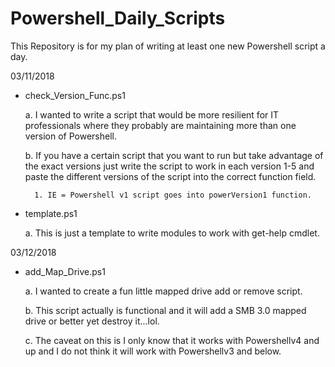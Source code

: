 # Powershell_Daily_Scripts
This Repository is for my plan of writing at least one new Powershell script a day.

03/11/2018

- check_Version_Func.ps1

  a. I wanted to write a script that would be more resilient for IT professionals where they probably
     are maintaining more than one version of Powershell.

  b. If you have a certain script that you want to run but take advantage of the exact versions just write
     the script to work in each version 1-5 and paste the different versions of the script into the correct
	 function field.

		1. IE = Powershell v1 script goes into powerVersion1 function.


- template.ps1

  a. This is just a template to write modules to work with get-help cmdlet.


 03/12/2018

 - add_Map_Drive.ps1

    a. I wanted to create a fun little mapped drive add or remove script.

    b. This script actually is functional and it will add a SMB 3.0 mapped drive or better yet destroy it...lol.

    c. The caveat on this is I only know that it works with Powershellv4 and up and I do not think it will work with Powershellv3 and below.

